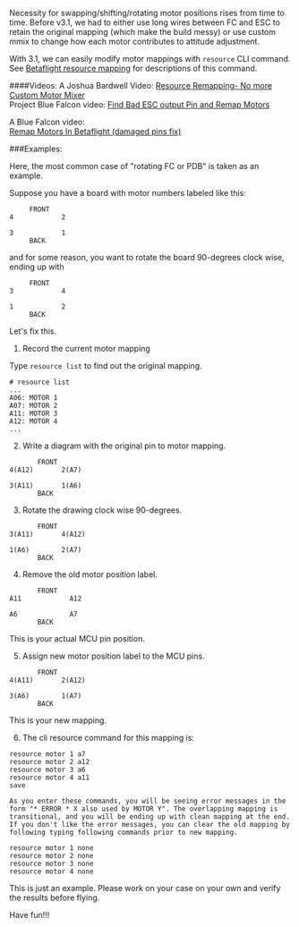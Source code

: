 Necessity for swapping/shifting/rotating motor positions rises from time to time. Before v3.1, we had to either use long wires between FC and ESC to retain the original mapping (which make the build messy) or use custom mmix to change how each motor contributes to attitude adjustment.

With 3.1, we can easily modify motor mappings with `resource` CLI command. See [Betaflight resource mapping](Betaflight-resource-remapping) for descriptions of this command.

####Videos:
A Joshua Bardwell Video: [Resource Remapping- No more Custom Motor Mixer](https://www.youtube.com/watch?v=z5aO-3_n-Hs   )  
Project Blue Falcon video: [Find Bad ESC output Pin and Remap Motors](https://www.youtube.com/watch?v=cEMfs_4X2VM)  

A Blue Falcon video:  
[Remap Motors In Betaflight (damaged pins fix) ](https://www.youtube.com/watch?v=cEMfs_4X2VM&feature=youtu.be&t=159)  

###Examples: 

Here, the most common case of "rotating FC or PDB" is taken as an example.

Suppose you have a board with motor numbers labeled like this:

```
     FRONT
4            2

3            1
     BACK
```

and for some reason, you want to rotate the board 90-degrees clock wise, ending up with
```
     FRONT
3            4

1            2
     BACK
```

Let's fix this.

1. Record the current motor mapping

Type `resource list` to find out the original mapping.
```
# resource list
...
A06: MOTOR 1
A07: MOTOR 2
A11: MOTOR 3
A12: MOTOR 4
...
```

2. Write a diagram with the original pin to motor mapping.

```
       FRONT
4(A12)       2(A7)

3(A11)       1(A6)
       BACK
```

3. Rotate the drawing clock wise 90-degrees.

```
       FRONT
3(A11)       4(A12)

1(A6)        2(A7)
       BACK
```

4. Remove the old motor position label.

```
       FRONT
A11            A12

A6             A7
       BACK
```
This is your actual MCU pin position.

5. Assign new motor position label to the MCU pins.

```
       FRONT
4(A11)       2(A12)

3(A6)        1(A7)
       BACK
```
This is your new mapping.

6. The cli resource command for this mapping is:

```
resource motor 1 a7
resource motor 2 a12
resource motor 3 a6
resource motor 4 a11
save
```
    As you enter these commands, you will be seeing error messages in the form "* ERROR * X also used by MOTOR Y". The overlapping mapping is transitional, and you will be ending up with clean mapping at the end. If you don't like the error messages, you can clear the old mapping by following typing following commands prior to new mapping.
```
resource motor 1 none
resource motor 2 none
resource motor 3 none
resource motor 4 none
```

This is just an example. Please work on your case on your own and verify the results before flying.

Have fun!!!
